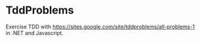 TddProblems
===========

Exercise TDD with https://sites.google.com/site/tddproblems/all-problems-1 in .NET and Javascript.
